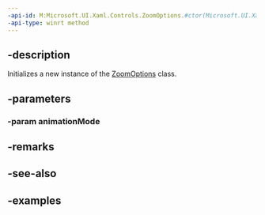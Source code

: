 ```yaml
---
-api-id: M:Microsoft.UI.Xaml.Controls.ZoomOptions.#ctor(Microsoft.UI.Xaml.Controls.AnimationMode)
-api-type: winrt method
---
```


## -description

Initializes a new instance of the [ZoomOptions](zoomoptions.md) class.

## -parameters

### -param animationMode

## -remarks

## -see-also

## -examples

